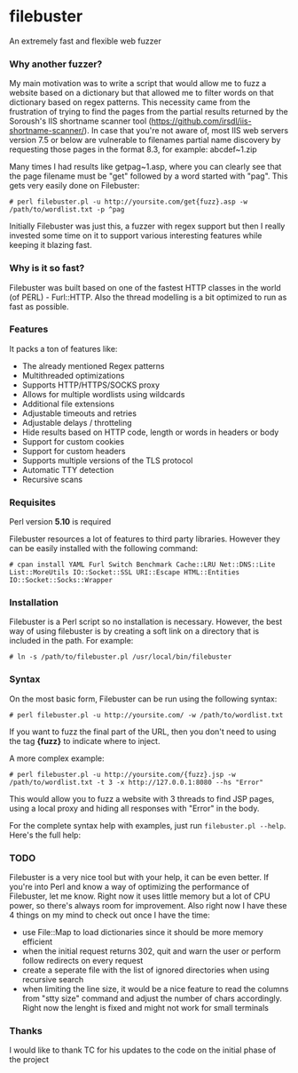 # filebuster
An extremely fast and flexible web fuzzer

### Why another fuzzer?

My main motivation was to write a script that would allow me to fuzz a website based on a dictionary but that allowed me to filter words on that dictionary based on regex patterns. This necessity came from the frustration of trying to find the pages from the partial results returned by the Soroush's IIS shortname scanner tool (https://github.com/irsdl/iis-shortname-scanner/). 
In case that you're not aware of, most IIS web servers version 7.5 or below are vulnerable to filenames partial name discovery by requesting those pages in the format 8.3, for example: abcdef~1.zip

Many times I had results like getpag~1.asp, where you can clearly see that the page filename must be "get" followed by a word started with "pag".
This gets very easily done on Filebuster:
```
# perl filebuster.pl -u http://yoursite.com/get{fuzz}.asp -w /path/to/wordlist.txt -p ^pag
```

Initially Filebuster was just this, a fuzzer with regex support but then I really invested some time on it to support various interesting features while keeping it blazing fast.

### Why is it so fast?
Filebuster was built based on one of the fastest HTTP classes in the world (of PERL) - Furl::HTTP. Also the thread modelling is a bit optimized to run as fast as possible.

### Features
It packs a ton of features like:
 - The already mentioned Regex patterns
 - Multithreaded optimizations
 - Supports HTTP/HTTPS/SOCKS proxy
 - Allows for multiple wordlists using wildcards
 - Additional file extensions
 - Adjustable timeouts and retries
 - Adjustable delays / throtteling
 - Hide results based on HTTP code, length or words in headers or body
 - Support for custom cookies 
 - Support for custom headers
 - Supports multiple versions of the TLS protocol
 - Automatic TTY detection
 - Recursive scans
 
### Requisites
Perl version **5.10** is required

Filebuster resources a lot of features to third party libraries. However they can be easily installed with the following command:
```
# cpan install YAML Furl Switch Benchmark Cache::LRU Net::DNS::Lite List::MoreUtils IO::Socket::SSL URI::Escape HTML::Entities IO::Socket::Socks::Wrapper
```

### Installation
Filebuster is a Perl script so no installation is necessary. However, the best way of using filebuster is by creating a soft link on a directory that is included in the path. For example:
```
# ln -s /path/to/filebuster.pl /usr/local/bin/filebuster
```

### Syntax
On the most basic form, Filebuster can be run using the following syntax:
```
# perl filebuster.pl -u http://yoursite.com/ -w /path/to/wordlist.txt
```
If you want to fuzz the final part of the URL, then you don't need to using the tag **{fuzz}**  to indicate where to inject. 

A more complex example: 
```
# perl filebuster.pl -u http://yoursite.com/{fuzz}.jsp -w /path/to/wordlist.txt -t 3 -x http://127.0.0.1:8080 --hs "Error"
```
This would allow you to fuzz a website with 3 threads to find JSP pages, using a local proxy and hiding all responses with "Error" in the body.

For the complete syntax help with examples, just run `filebuster.pl --help`.
Here's the full help:

### TODO
Filebuster is a very nice tool but with your help, it can be even better. If you're into Perl and know a way of optimizing the performance of Filebuster, let me know. Right now it uses little memory but a lot of CPU power, so there's always room for improvement. 
Also right now I have these 4 things on my mind to check out once I have the time:
 - use File::Map to load dictionaries since it should be more memory efficient
 - when the initial request returns 302, quit and warn the user or perform follow redirects on every request
 - create a seperate file with the list of ignored directories when using recursive search
 - when limiting the line size, it would be a nice feature to read the columns from "stty size" command and adjust the number of chars accordingly. Right now the lenght is fixed and might not work for small terminals

### Thanks
I would like to thank TC for his updates to the code on the initial phase of the project 
